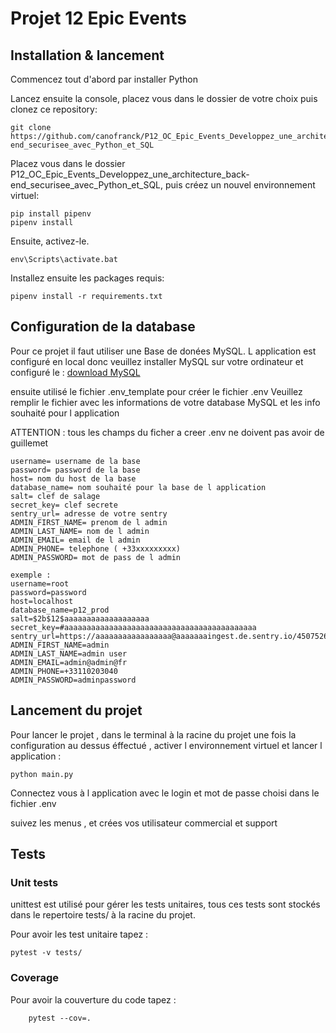 

# Projet 12 Epic Events

## Installation & lancement

Commencez tout d'abord par installer Python 

Lancez ensuite la console, placez vous dans le dossier de votre choix puis clonez ce repository:
```
git clone https://github.com/canofranck/P12_OC_Epic_Events_Developpez_une_architecture_back-end_securisee_avec_Python_et_SQL
```
Placez vous dans le dossier P12_OC_Epic_Events_Developpez_une_architecture_back-end_securisee_avec_Python_et_SQL, puis créez un nouvel environnement virtuel:
```
pip install pipenv
pipenv install
```
Ensuite, activez-le.
```
env\Scripts\activate.bat
```

Installez ensuite les packages requis:
```
pipenv install -r requirements.txt

```

## Configuration de la database

Pour ce projet il faut utiliser une Base de donées MySQL.
L application est configuré en local donc veuillez installer MySQL sur votre ordinateur et configuré le : [ download MySQL](https://dev.mysql.com/downloads/installer/)

ensuite utilisé le fichier .env_template pour créer le fichier .env 
Veuillez remplir le fichier avec les informations de votre database MySQL et les info souhaité pour l application 

ATTENTION : tous les champs du ficher a creer .env ne doivent pas avoir de guillemet
```
username= username de la base 
password= password de la base
host= nom du host de la base
database_name= nom souhaité pour la base de l application
salt= clef de salage
secret_key= clef secrete
sentry_url= adresse de votre sentry 
ADMIN_FIRST_NAME= prenom de l admin 
ADMIN_LAST_NAME= nom de l admin 
ADMIN_EMAIL= email de l admin
ADMIN_PHONE= telephone ( +33xxxxxxxxx)
ADMIN_PASSWORD= mot de pass de l admin 

exemple : 
username=root
password=password
host=localhost
database_name=p12_prod
salt=$2b$12$aaaaaaaaaaaaaaaaaaa
secret_key=#aaaaaaaaaaaaaaaaaaaaaaaaaaaaaaaaaaaaaaaaaaa
sentry_url=https://aaaaaaaaaaaaaaaaa@aaaaaaaingest.de.sentry.io/4507526680150096
ADMIN_FIRST_NAME=admin
ADMIN_LAST_NAME=admin user
ADMIN_EMAIL=admin@admin@fr
ADMIN_PHONE=+33110203040
ADMIN_PASSWORD=adminpassword
```

## Lancement du projet 

Pour lancer le projet , dans le terminal à la racine du projet une fois la configuration au dessus éffectué , activer l environnement virtuel et lancer l application :

```
python main.py 
```

Connectez vous à l application avec le login et mot de passe choisi dans le fichier .env

suivez les menus , et crées vos utilisateur commercial et support


## Tests

### Unit tests
 unittest est utilisé pour gérer les tests unitaires, tous ces tests sont stockés dans le repertoire tests/ à la racine du projet.

Pour avoir les test unitaire tapez :
 ```
 pytest -v tests/
 ```

### Coverage

Pour avoir la couverture du code tapez :
```
    pytest --cov=.
```
